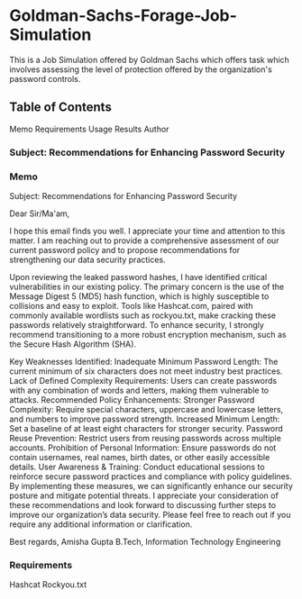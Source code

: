 # Goldman-Sachs-Forage-Job-Simulation
This is a Job Simulation offered by Goldman Sachs which offers task which involves assessing the level of protection offered by the organization's password controls.

## Table of Contents
Memo
Requirements
Usage
Results
Author
### Subject: Recommendations for Enhancing Password Security

### Memo
Subject: Recommendations for Enhancing Password Security

Dear Sir/Ma'am,

I hope this email finds you well. I appreciate your time and attention to this matter. I am reaching out to provide a comprehensive assessment of our current password policy and to propose recommendations for strengthening our data security practices.

Upon reviewing the leaked password hashes, I have identified critical vulnerabilities in our existing policy. The primary concern is the use of the Message Digest 5 (MD5) hash function, which is highly susceptible to collisions and easy to exploit. Tools like Hashcat.com, paired with commonly available wordlists such as rockyou.txt, make cracking these passwords relatively straightforward. To enhance security, I strongly recommend transitioning to a more robust encryption mechanism, such as the Secure Hash Algorithm (SHA).

Key Weaknesses Identified:
Inadequate Minimum Password Length: The current minimum of six characters does not meet industry best practices.
Lack of Defined Complexity Requirements: Users can create passwords with any combination of words and letters, making them vulnerable to attacks.
Recommended Policy Enhancements:
Stronger Password Complexity: Require special characters, uppercase and lowercase letters, and numbers to improve password strength.
Increased Minimum Length: Set a baseline of at least eight characters for stronger security.
Password Reuse Prevention: Restrict users from reusing passwords across multiple accounts.
Prohibition of Personal Information: Ensure passwords do not contain usernames, real names, birth dates, or other easily accessible details.
User Awareness & Training: Conduct educational sessions to reinforce secure password practices and compliance with policy guidelines.
By implementing these measures, we can significantly enhance our security posture and mitigate potential threats. I appreciate your consideration of these recommendations and look forward to discussing further steps to improve our organization’s data security. Please feel free to reach out if you require any additional information or clarification.

Best regards,
Amisha Gupta
B.Tech, Information Technology Engineering

### Requirements
Hashcat
Rockyou.txt
